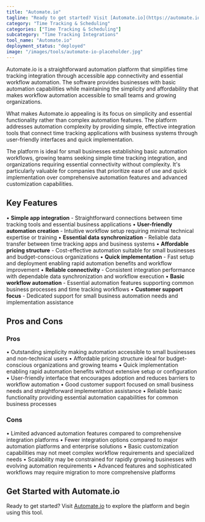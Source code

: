 ```yaml
---
title: "Automate.io"
tagline: "Ready to get started? Visit [Automate.io](https://automate.io) to explore the platform and begin using this tool...."
category: "Time Tracking & Scheduling"
categories: ["Time Tracking & Scheduling"]
subcategory: "Time Tracking Integrations"
tool_name: "Automate.io"
deployment_status: "deployed"
image: "/images/tools/automate-io-placeholder.jpg"
---
```

Automate.io is a straightforward automation platform that simplifies time tracking integration through accessible app connectivity and essential workflow automation. The software provides businesses with basic automation capabilities while maintaining the simplicity and affordability that makes workflow automation accessible to small teams and growing organizations.

What makes Automate.io appealing is its focus on simplicity and essential functionality rather than complex automation features. The platform addresses automation complexity by providing simple, effective integration tools that connect time tracking applications with business systems through user-friendly interfaces and quick implementation.

The platform is ideal for small businesses establishing basic automation workflows, growing teams seeking simple time tracking integration, and organizations requiring essential connectivity without complexity. It's particularly valuable for companies that prioritize ease of use and quick implementation over comprehensive automation features and advanced customization capabilities.

## Key Features

• **Simple app integration** - Straightforward connections between time tracking tools and essential business applications
• **User-friendly automation creation** - Intuitive workflow setup requiring minimal technical expertise or training
• **Essential data synchronization** - Reliable data transfer between time tracking apps and business systems
• **Affordable pricing structure** - Cost-effective automation suitable for small businesses and budget-conscious organizations
• **Quick implementation** - Fast setup and deployment enabling rapid automation benefits and workflow improvement
• **Reliable connectivity** - Consistent integration performance with dependable data synchronization and workflow execution
• **Basic workflow automation** - Essential automation features supporting common business processes and time tracking workflows
• **Customer support focus** - Dedicated support for small business automation needs and implementation assistance

## Pros and Cons

### Pros
• Outstanding simplicity making automation accessible to small businesses and non-technical users
• Affordable pricing structure ideal for budget-conscious organizations and growing teams
• Quick implementation enabling rapid automation benefits without extensive setup or configuration
• User-friendly interface that encourages adoption and reduces barriers to workflow automation
• Good customer support focused on small business needs and straightforward implementation assistance
• Reliable basic functionality providing essential automation capabilities for common business processes

### Cons
• Limited advanced automation features compared to comprehensive integration platforms
• Fewer integration options compared to major automation platforms and enterprise solutions
• Basic customization capabilities may not meet complex workflow requirements and specialized needs
• Scalability may be constrained for rapidly growing businesses with evolving automation requirements
• Advanced features and sophisticated workflows may require migration to more comprehensive platforms

## Get Started with Automate.io

Ready to get started? Visit [Automate.io](https://automate.io) to explore the platform and begin using this tool.
